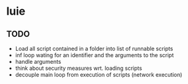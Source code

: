 # luie

## TODO
- Load all script contained in a folder into list of runnable scripts
- inf loop wating for an identifier and the arguments to the script
- handle arguments
- think about security measures wrt. loading scripts
- decouple main loop from execution of scripts (network execution)